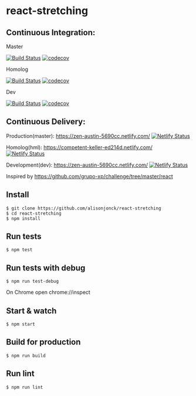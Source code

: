 # react-stretching

## Continuous Integration:

Master

[![Build Status](https://travis-ci.org/alisonjonck/react-stretching.svg?branch=master)](https://travis-ci.org/alisonjonck/react-stretching) [![codecov](https://codecov.io/gh/alisonjonck/react-stretching/branch/master/graph/badge.svg)](https://codecov.io/gh/alisonjonck/react-stretching)

Homolog

[![Build Status](https://travis-ci.org/alisonjonck/react-stretching.svg?branch=hml)](https://travis-ci.org/alisonjonck/react-stretching) [![codecov](https://codecov.io/gh/alisonjonck/react-stretching/branch/hml/graph/badge.svg)](https://codecov.io/gh/alisonjonck/react-stretching)

Dev

[![Build Status](https://travis-ci.org/alisonjonck/react-stretching.svg?branch=dev)](https://travis-ci.org/alisonjonck/react-stretching) [![codecov](https://codecov.io/gh/alisonjonck/react-stretching/branch/dev/graph/badge.svg)](https://codecov.io/gh/alisonjonck/react-stretching)

## Continuous Delivery:

Production(master): https://zen-austin-5690cc.netlify.com/ [![Netlify Status](https://api.netlify.com/api/v1/badges/3069388b-73a2-4555-aca3-fe26591649e4/deploy-status)](https://app.netlify.com/sites/upbeat-albattani-9fc75a/deploys)


Homolog(hml): https://competent-keller-ed214d.netlify.com/ [![Netlify Status](https://api.netlify.com/api/v1/badges/6b0c71e2-762f-403e-aaa3-8e805c37af0c/deploy-status)](https://app.netlify.com/sites/competent-keller-ed214d/deploys)

Development(dev): https://zen-austin-5690cc.netlify.com/ [![Netlify Status](https://api.netlify.com/api/v1/badges/89f74b89-fea1-466a-9c32-d167e94a61ef/deploy-status)](https://app.netlify.com/sites/zen-austin-5690cc/deploys)


Inspired by https://github.com/grupo-xp/challenge/tree/master/react


## Install

    $ git clone https://github.com/alisonjonck/react-stretching
    $ cd react-stretching
    $ npm install

## Run tests

    $ npm test

## Run tests with debug

    $ npm run test-debug
On Chrome open chrome://inspect

## Start & watch

    $ npm start

## Build for production

    $ npm run build

## Run lint

    $ npm run lint

